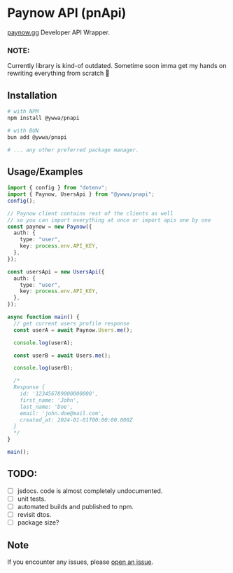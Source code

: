 # Paynow API (pnApi)

[paynow.gg](https://paynow.gg) Developer API Wrapper.

### NOTE:
Currently library is kind-of outdated. Sometime soon imma get my hands on rewriting everything from scratch 👀

## Installation

```bash
# with NPM
npm install @ywwa/pnapi

# with BUN
bun add @ywwa/pnapi

# ... any other preferred package manager.
```

## Usage/Examples

```typescript
import { config } from "dotenv";
import { Paynow, UsersApi } from "@ywwa/pnapi";
config();

// Paynow client contains rest of the clients as well
// so you can import everything at once or import apis one by one
const paynow = new Paynow({
  auth: {
    type: "user",
    key: process.env.API_KEY,
  },
});

const usersApi = new UsersApi({
  auth: {
    type: "user",
    key: process.env.API_KEY,
  },
});

async function main() {
  // get current users profile response
  const userA = await Paynow.Users.me();

  console.log(userA);

  const userB = await Users.me();

  console.log(userB);

  /*
  Response {
    id: '123456789000000000',
    first_name: 'John',
    last_name: 'Doe',
    email: 'john.doe@mail.com',
    created_at: 2024-01-01T00:00:00.000Z
  }
  */
}

main();
```

## TODO:

- [ ] jsdocs. code is almost completely undocumented.
- [ ] unit tests.
- [ ] automated builds and published to npm.
- [ ] revisit dtos.
- [ ] package size?

## Note

If you encounter any issues, please [open an issue](https://github.com/ywwa/pnapi/issues).
